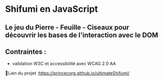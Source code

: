 # Shifumi en JavaScript
## Le jeu du Pierre - Feuille - Ciseaux pour découvrir les bases de l'interaction avec le DOM
## Contraintes :
- validation W3C et accessibilité avec WCAG 2.0 AA
  
📝Lien du projet :https://princecorg.github.io/ultimateShifumi/
